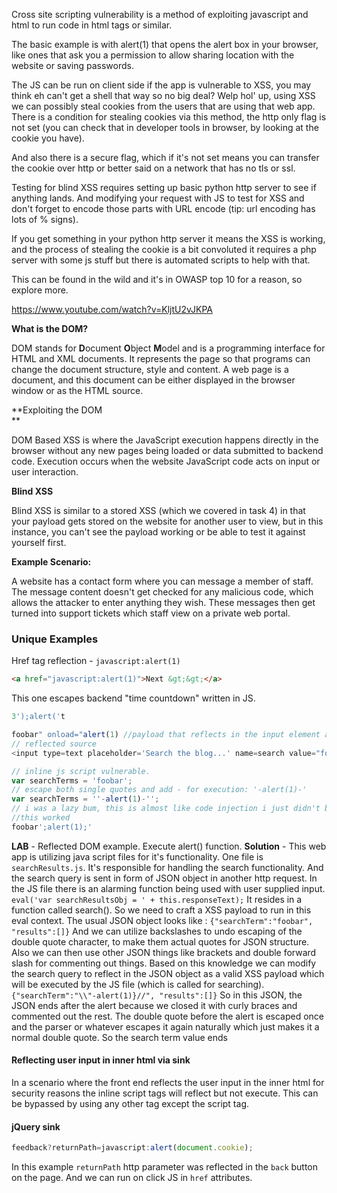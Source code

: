 Cross site scripting vulnerability is a method of exploiting javascript and html 
to run code in html tags or similar.

The basic example is with alert(1) that opens the alert box in your browser, like ones that ask you a permission to allow sharing location with the website or saving passwords.

The JS can be run on client side if the app is vulnerable to XSS, you may think eh can't get a shell that way so no big deal?
Welp hol' up, using XSS we can possibly steal cookies from the users that are using that web app.
There is a condition for stealing cookies via this method, the http only flag is not set (you can check that in developer tools in browser, by looking at the cookie you have).

And also there is a secure flag, which if it's not set means you can transfer the cookie over http or better said on a network that has no tls or ssl.

Testing for blind XSS requires setting up basic python http server to see if anything lands.
And modifying your request with JS to test for XSS and don't forget to encode those parts with URL encode (tip: url encoding has lots of % signs).

If you get something in your python http server it means the XSS is working, and the process of stealing the cookie is a bit convoluted it requires a php server with some js stuff but there is automated scripts to help with that.

This can be found in the wild and it's in OWASP top 10 for a reason, so explore more.

https://www.youtube.com/watch?v=KljtU2vJKPA

**What is the DOM?**  

DOM stands for **D**ocument **O**bject **M**odel and is a programming interface for HTML and XML documents. It represents the page so that programs can change the document structure, style and content. A web page is a document, and this document can be either displayed in the browser window or as the HTML source.

**Exploiting the DOM  
**

DOM Based XSS is where the JavaScript execution happens directly in the browser without any new pages being loaded or data submitted to backend code. Execution occurs when the website JavaScript code acts on input or user interaction.

**Blind XSS**

  
Blind XSS is similar to a stored XSS (which we covered in task 4) in that your payload gets stored on the website for another user to view, but in this instance, you can't see the payload working or be able to test it against yourself first.  
  
**Example Scenario:**  
  
A website has a contact form where you can message a member of staff. The message content doesn't get checked for any malicious code, which allows the attacker to enter anything they wish. These messages then get turned into support tickets which staff view on a private web portal.

### Unique Examples

Href tag reflection - `javascript:alert(1)`
```html
<a href="javascript:alert(1)">Next &gt;&gt;</a>
```

This one escapes backend "time countdown" written in JS.
```javascript
3');alert('t
```

```js
foobar" onload="alert(1) //payload that reflects in the input element and has no closing quote for valid html
// reflected source
<input type=text placeholder='Search the blog...' name=search value="foobar onload="alert(1)">
```

```js
// inline js script vulnerable.
var searchTerms = 'foobar';
// escape both single quotes and add - for execution: '-alert(1)-'
var searchTerms = ''-alert(1)-'';
// i was a lazy bum, this is almost like code injection i just didn't bother testing... ';alert(1); or some shit would work.
//this worked
foobar';alert(1);'
```

**LAB** - Reflected DOM example. Execute alert() function.
**Solution** - This web app is utilizing java script files for it's functionality.
One file is `searchResults.js`.
It's responsible for handling the search functionality.
And the search query is sent in form of JSON object in another http request.
In the JS file there is an alarming function being used with user supplied input.
`eval('var searchResultsObj = ' + this.responseText);`
It resides in a function called search().
So we need to craft a XSS payload to run in this eval context.
The usual JSON object looks like : `{"searchTerm":"foobar", "results":[]}`
And we can utilize backslashes to undo escaping of the double quote character, to make them actual quotes for JSON structure.
Also we can then use other JSON things like brackets and double forward slash for commenting out things.
Based on this knowledge we can modify the search query to reflect in the JSON object as a valid XSS payload which will be executed by the JS file (which is called for searching).
`{"searchTerm":"\\"-alert(1)}//", "results":[]}`
So in this JSON, the JSON ends after the alert because we closed it with curly braces and commented out the rest.
The double quote before the alert is escaped once and the parser or whatever escapes it again naturally which just makes it a normal double quote.
So the search term value ends 
#### Reflecting user input in inner html via sink

In a scenario where the front end reflects the user input in the inner html for security reasons the inline script tags will reflect but not execute.
This can be bypassed by using any other tag except the script tag.

#### jQuery sink

```js
feedback?returnPath=javascript:alert(document.cookie);
```

In this example `returnPath` http parameter was reflected in the `back` button on the page.
And we can run on click JS in `href` attributes.

